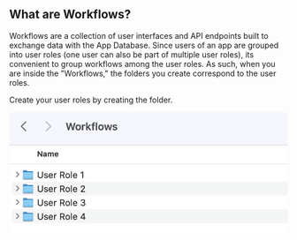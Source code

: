 ## What are Workflows?

Workflows are a collection of user interfaces and API endpoints built to exchange data with the App Database. Since users of an app are grouped into user roles (one user can also be part of multiple user roles), its convenient to group workflows among the user roles. As such, when you are inside the "Workflows," the folders you create correspond to the user roles.

Create your user roles by creating the folder.

![alt text](/Zelthy%20Cloud/Assets/ZelCloud_InsideWorkflows.png "Title")
